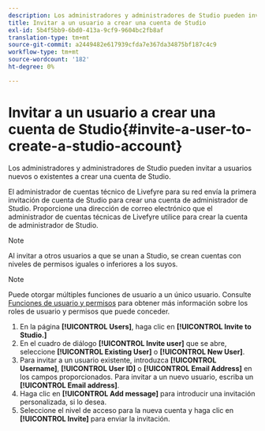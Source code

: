 ```yaml
---
description: Los administradores y administradores de Studio pueden invitar a usuarios nuevos o existentes a crear una cuenta de Studio.
title: Invitar a un usuario a crear una cuenta de Studio
exl-id: 5b4f5bb9-6bd0-413a-9cf9-9604bc2fb8af
translation-type: tm+mt
source-git-commit: a2449482e617939cfda7e367da34875bf187c4c9
workflow-type: tm+mt
source-wordcount: '182'
ht-degree: 0%

---
```


# Invitar a un usuario a crear una cuenta de Studio{#invite-a-user-to-create-a-studio-account}

Los administradores y administradores de Studio pueden invitar a usuarios nuevos o existentes a crear una cuenta de Studio.

El administrador de cuentas técnico de Livefyre para su red envía la primera invitación de cuenta de Studio para crear una cuenta de administrador de Studio. Proporcione una dirección de correo electrónico que el administrador de cuentas técnicas de Livefyre utilice para crear la cuenta de administrador de Studio.

>[!NOTE]
>
>Al invitar a otros usuarios a que se unan a Studio, se crean cuentas con niveles de permisos iguales o inferiores a los suyos.

>[!NOTE]
>
>Puede otorgar múltiples funciones de usuario a un único usuario. Consulte [Funciones de usuario y permisos](../c-users-creating-accounts-with-studio-access/c-user-types.md#c_user_types) para obtener más información sobre los roles de usuario y permisos que puede conceder.

1. En la página **[!UICONTROL Users]**, haga clic en **[!UICONTROL Invite to Studio.]**
1. En el cuadro de diálogo **[!UICONTROL Invite user]** que se abre, seleccione **[!UICONTROL Existing User]** o **[!UICONTROL New User]**.
1. Para invitar a un usuario existente, introduzca **[!UICONTROL Username]**, **[!UICONTROL User ID]** o **[!UICONTROL Email Address]** en los campos proporcionados. Para invitar a un nuevo usuario, escriba un **[!UICONTROL Email address]**.
1. Haga clic en **[!UICONTROL Add message]** para introducir una invitación personalizada, si lo desea.
1. Seleccione el nivel de acceso para la nueva cuenta y haga clic en **[!UICONTROL Invite]** para enviar la invitación.
